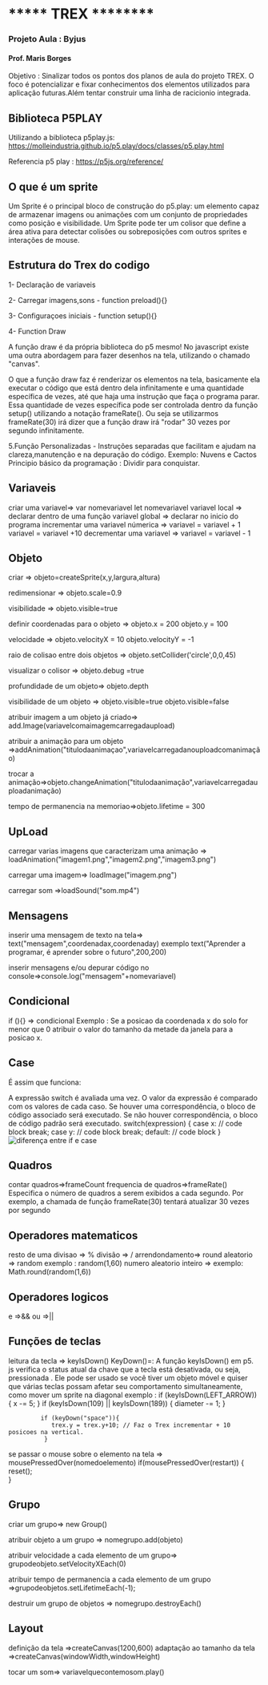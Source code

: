 # ***** TREX ********
<h3> Projeto Aula : Byjus</h3> 
<h4> Prof. Maris Borges</h4>

Objetivo : Sinalizar todos os pontos dos planos de aula do projeto TREX. O foco é potencializar e fixar  conhecimentos dos elementos utilizados para aplicação futuras.Além tentar construir  uma linha de racicionio integrada. 


<h2> Biblioteca P5PLAY</h2>

 
 Utilizando a biblioteca p5play.js:
  https://molleindustria.github.io/p5.play/docs/classes/p5.play.html

 Referencia p5 play : https://p5js.org/reference/

<h2> O que é um sprite</h2>
Um Sprite é o principal bloco de construção do p5.play: um elemento capaz de armazenar imagens ou animações com um conjunto de propriedades como posição e visibilidade. Um Sprite pode ter um colisor que define a área ativa para detectar colisões ou sobreposições com outros sprites 
 e interações de mouse.
<br>
<h2> Estrutura do Trex do codigo</h2>

<p>1- Declaração de variaveis</p>

<p>2- Carregar imagens,sons  - function preload(){}</p>
<p>3- Configuraçoes iniciais - function setup(){}</p>
<p>4- Function Draw</p>
A função draw é da própria biblioteca do p5 mesmo! No javascript existe uma outra abordagem para fazer desenhos na tela, utilizando o chamado "canvas".

O que a função draw faz é renderizar os elementos na tela, basicamente ela executar o código que está dentro dela infinitamente e uma quantidade específica de vezes, até que haja uma instrução que faça o programa parar.
Essa quantidade de vezes específica pode ser controlada dentro da função setup() utilizando a notação frameRate(). 
Ou seja se utilizarmos frameRate(30) irá dizer que a função draw irá "rodar" 30 vezes por segundo infinitamente.

5.Função Personalizadas - Instruções separadas que facilitam e ajudam na clareza,manutenção e na depuração do código. Exemplo: Nuvens e Cactos
Principio básico da programação : Dividir para conquistar.

<h2> Variaveis </h2>
criar uma variavel=> var nomevariavel
                     let nomevariavel
variavel local   => declarar dentro de uma função
variavel global  => declarar no inicio do programa
incrementar uma 
variavel númerica => variavel = variavel + 1
                     variavel = variavel +10
decrementar uma variavel => variavel = variavel - 1

<h2> Objeto</h2>
criar => objeto=createSprite(x,y,largura,altura)

redimensionar => objeto.scale=0.9

visibilidade => objeto.visible=true

definir coordenadas para o objeto => objeto.x = 200
                                     objeto.y = 100

velocidade => objeto.velocityX = 10
              objeto.velocityY = -1

raio de colisao entre dois objetos => objeto.setCollider('circle',0,0,45)  

visualizar o colisor => objeto.debug =true                  

profundidade de um objeto=> objeto.depth

visibilidade de um objeto => objeto.visible=true 
                             objeto.visible=false

atribuir imagem a um objeto já criado=> add.Image(variavelcomaimagemcarregadaupload)

atribuir a animação para um objeto =>addAnimation("titulodaanimaçao",variavelcarregadanouploadcomanimação)

trocar a animação=>objeto.changeAnimation("titulodaanimação",variavelcarregadauploadanimação) 

tempo de permanencia na memoriao=>objeto.lifetime = 300 

<h2> UpLoad </h2>

carregar varias imagens que caracterizam uma animação => loadAnimation("imagem1.png","imagem2.png","imagem3.png")                        

carregar uma imagem=> loadImage("imagem.png")

carregar som =>loadSound("som.mp4")

<h2> Mensagens</h2>
inserir uma mensagem de texto na tela=> text("mensagem",coordenadax,coordenaday) exemplo text("Aprender a programar, é aprender sobre o futuro",200,200) 

inserir mensagens e/ou depurar código no console=>console.log("mensagem"+nomevariavel)


<h2> Condicional</h2>
if (){} => condicional
Exemplo : Se a posicao da coordenada x do solo for menor que 0 atribuir o valor do tamanho da metade da janela para a posicao x.

<h2> Case</h2>
É assim que funciona:

A expressão switch é avaliada uma vez. O valor da expressão é comparado com os valores de cada caso.
Se houver uma correspondência, o bloco de código associado será executado. Se não houver correspondência, o bloco de código padrão será executado.
switch(expression) {
  case x:
    // code block
    break;
  case y:
    // code block
    break;
  default:
    // code block
}
![diferença entre if e case](https://github.com/ProfMaris/JogandoAprendendo---v1/blob/main/diferen%C3%A7aifcase.png)

<h2> Quadros</h2>
contar quadros=>frameCount
frequencia de quadros=>frameRate()
Especifica o número de quadros a serem exibidos a cada segundo. Por exemplo, a chamada de função frameRate(30) tentará atualizar 30 vezes por segundo

<h2> Operadores matematicos</h2>
resto de uma divisao => %
divisão => /
arrendondamento=> round
aleatorio => random exemplo : random(1,60)
numero aleatorio inteiro => exemplo: Math.round(random(1,6))

<h2> Operadores logicos </h2>
e  =>&&
ou =>||

<h2> Funções de teclas</h2>
leitura da tecla =>
keyIsDown() KeyDown()=: A função keyIsDown() em p5. js verifica o status atual da chave que a tecla está desativada, ou seja, pressionada . Ele pode ser usado se você tiver um objeto móvel e quiser que várias teclas possam afetar seu comportamento simultaneamente, como mover um sprite na diagonal
exemplo : if (keyIsDown(LEFT_ARROW)) {
               x -= 5;
            }
            if (keyIsDown(109) || keyIsDown(189)) {
                diameter -= 1;
            }

             if (keyDown("space")){
                trex.y = trex.y+10; // Faz o Trex incrementar + 10 posicoes na vertical.
              }

 
se passar o mouse sobre o elemento na tela => mousePressedOver(nomedoelemento)
if(mousePressedOver(restart)) {
      reset();   
}
<h2> Grupo</h2>
criar um grupo=> new Group()

atribuir objeto a um grupo => nomegrupo.add(objeto)

atribuir velocidade a cada elemento de um grupo=>
grupodeobjeto.setVelocityXEach(0)  

atribuir tempo de permanencia a cada elemento de um grupo =>grupodeobjetos.setLifetimeEach(-1);

destruir um grupo de objetos => nomegrupo.destroyEach()

<h2> Layout </h2>
definição da tela =>createCanvas(1200,600)
adaptação ao tamanho da tela =>createCanvas(windowWidth,windowHeight)

tocar um som=> variavelquecontemosom.play()



